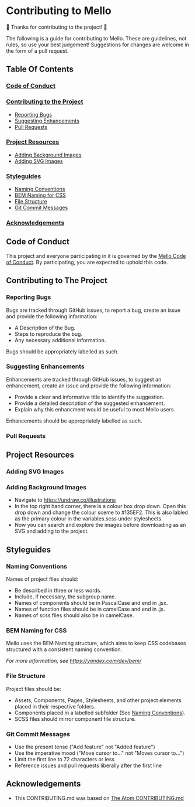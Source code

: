 # Contributing to Mello

:tada: Thanks for contributing to the project! :tada:

The following is a guide for contributing to Mello. These are guidelines, not rules, so use your best judgement! Suggestions for changes are welcome in the form of a pull request.

## Table Of Contents
### [Code of Conduct](#code-of-conduct)

### [Contributing to the Project](#contributing-to-the-project)
 * [Reporting Bugs](#reporting-bugs)
 * [Suggesting Enhancements](#suggesting-enhancements)
 * [Pull Requests](#pull-requests)

### [Project Resources](#project-resources)
 * [Adding Background Images](#adding-background-images)
 * [Adding SVG Images](#adding-svg-images)

### [Styleguides](#styleguides)
 * [Naming Conventions](#naming-conventions)
 * [BEM Naming for CSS](#bem-naming-for-css)
 * [File Structure](#file-structure)
 * [Git Commit Messages](#git-commit-messages)

### [Acknowledgements](#acknowledgements)

## Code of Conduct
This project and everyone participating in it is governed by the [Mello Code of Conduct](CODE_OF_CONDUCT.md). By participating, you are expected to uphold this code.

## Contributing to The Project
### Reporting Bugs
Bugs are tracked through GitHub issues, to report a bug, create an issue and provide the following information:
* A Description of the Bug.
* Steps to reproduce the bug.
* Any necessary additional information.

Bugs should be appropriately labelled as such.
### Suggesting Enhancements
Enhancements are tracked through GitHub issues, to suggest an enhancement, create an issue and provide the following information:
* Provide a clear and informative title to identify the suggestion.
* Provide a detailed description of the suggested enhancement.
* Explain why this enhancment would be useful to most Mello users.

Enhancements should be appropriately labelled as such.
### Pull Requests

## Project Resources
### Adding SVG Images
### Adding Background Images
* Navigate to https://undraw.co/illustrations 
* In the top right hand corner, there is a colour box drop down. Open this drop down and change the colour sceme to #135EF2. This is also labled as the primary colour in the variables.scss under stylesheets. 
* Now you can search and explore the images before downloading as an SVG and adding to the project. 

## Styleguides
### Naming Conventions
Names of project files should:
* Be described in three or less words.
* Include, if necessary, the subgroup name.
* Names of components should be in PascalCase and end in .jsx.
* Names of function files should be in camelCase and end in .js.
* Names of scss files should also be in camelCase.
### BEM Naming for CSS
Mello uses the BEM Naming structure, which aims to keep CSS codebases structured with a consistent naming convention.

*For more information, see https://yandex.com/dev/bem/*
### File Structure
Project files should be:
* Assets, Components, Pages, Stylesheets, and other project elements placed in their respective folders.
* Components placed in a labelled subfolder (See [Naming Conventions](#naming-conventions)).
* SCSS files should mirror component file structure.
### Git Commit Messages
* Use the present tense ("Add feature" not "Added feature")
* Use the imperative mood ("Move cursor to..." not "Moves cursor to...")
* Limit the first line to 72 characters or less
* Reference issues and pull requests liberally after the first line
## Acknowledgements
* This CONTRIBUTING.md was based on [The Atom CONTRIBUTING.md](https://github.com/atom/atom/blob/master/CONTRIBUTING.md)
